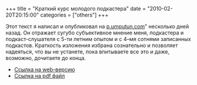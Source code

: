 +++
title = "Краткий курс молодого подкастера"
date = "2010-02-20T20:15:00"
categories = ["others"]
+++


Этот текст я написал и опубликовал на [p.umputun.com](http://p.umputun.com/11863349)" несколько дней назад. Он отражает сугубо субъективное мнение меня, подкастера и подкаст-слушателя с 5-ти летним опытом и с 4–мя сотнями записанных подкастов. Краткость изложения избрана сознательно и позволяет надеяться, что вы не устанете, пока впитываете все это и даже, возможно, дочитаете до конца.

- [Ссылка на web–версию](http://tinyurl.com/yjy99dh)
- [Ссылка на pdf файл](http://tinyurl.com/ykr5hr4)